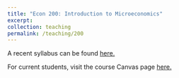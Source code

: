 ```yaml
---
title: "Econ 200: Introduction to Microeconomics"
excerpt: 
collection: teaching
permalink: /teaching/200
---
```


A recent syllabus can be found [here.](../files/econ200syllabus.pdf)

For current students, visit the course Canvas page [here.](https://canvas.uw.edu/courses/1434111)